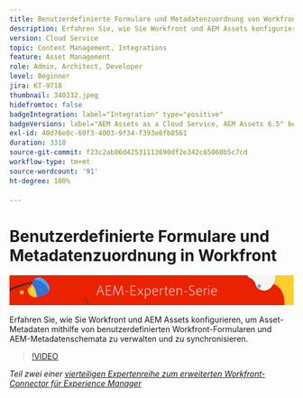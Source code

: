 ```yaml
---
title: Benutzerdefinierte Formulare und Metadatenzuordnung von Workfront mit dem erweiterten Workfront-Connector für AEM
description: Erfahren Sie, wie Sie Workfront und AEM Assets konfigurieren, um Asset-Metadaten mithilfe von benutzerdefinierten Workfront-Formularen und AEM-Metadatenschemata zu verwalten und zu synchronisieren.
version: Cloud Service
topic: Content Management, Integrations
feature: Asset Management
role: Admin, Architect, Developer
level: Beginner
jira: KT-9718
thumbnail: 340332.jpeg
hidefromtoc: false
badgeIntegration: label="Integration" type="positive"
badgeVersions: label="AEM Assets as a Cloud Service, AEM Assets 6.5" before-title="false"
exl-id: 40d76e0c-69f3-4003-9f34-f393e6fb8561
duration: 3318
source-git-commit: f23c2ab86d42531113690df2e342c65060b5c7cd
workflow-type: tm+mt
source-wordcount: '91'
ht-degree: 100%

---
```


# Benutzerdefinierte Formulare und Metadatenzuordnung in Workfront

![AEM-Expertenserie](./assets/banner.png)

Erfahren Sie, wie Sie Workfront und AEM Assets konfigurieren, um Asset-Metadaten mithilfe von benutzerdefinierten Workfront-Formularen und AEM-Metadatenschemata zu verwalten und zu synchronisieren.

>[!VIDEO](https://video.tv.adobe.com/v/340332?quality=12&learn=on)

_Teil zwei einer [vierteiligen Expertenreihe zum erweiterten Workfront-Connector für Experience Manager](./overview.md)_
